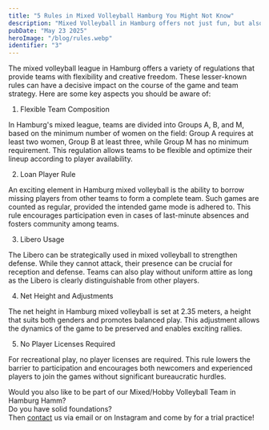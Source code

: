 ```yaml
---
title: "5 Rules in Mixed Volleyball Hamburg You Might Not Know"
description: "Mixed Volleyball in Hamburg offers not just fun, but also intriguing rule surprises that make the game unique. From flexible team compositions to tactical advantages through loan players."
pubDate: "May 23 2025"
heroImage: "/blog/rules.webp"
identifier: "3"
---
```


The mixed volleyball league in Hamburg offers a variety of regulations that provide teams with flexibility and creative freedom. These lesser-known rules can have a decisive impact on the course of the game and team strategy. Here are some key aspects you should be aware of:
1. Flexible Team Composition

In Hamburg's mixed league, teams are divided into Groups A, B, and M, based on the minimum number of women on the field: Group A requires at least two women, Group B at least three, while Group M has no minimum requirement. This regulation allows teams to be flexible and optimize their lineup according to player availability.

2. Loan Player Rule

An exciting element in Hamburg mixed volleyball is the ability to borrow missing players from other teams to form a complete team. Such games are counted as regular, provided the intended game mode is adhered to. This rule encourages participation even in cases of last-minute absences and fosters community among teams.

3. Libero Usage

The Libero can be strategically used in mixed volleyball to strengthen defense. While they cannot attack, their presence can be crucial for reception and defense. Teams can also play without uniform attire as long as the Libero is clearly distinguishable from other players.

4. Net Height and Adjustments

The net height in Hamburg mixed volleyball is set at 2.35 meters, a height that suits both genders and promotes balanced play. This adjustment allows the dynamics of the game to be preserved and enables exciting rallies.

5. No Player Licenses Required

For recreational play, no player licenses are required. This rule lowers the barrier to participation and encourages both newcomers and experienced players to join the games without significant bureaucratic hurdles.

Would you also like to be part of our Mixed/Hobby Volleyball Team in Hamburg Hamm?  
Do you have solid foundations?  
Then [contact](/en/contact/) us via email or on Instagram and come by for a trial practice!

